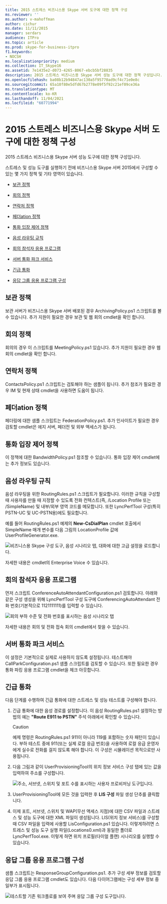 ```yaml
---
title: 2015 스트레스 비즈니스용 Skype 서버 도구에 대한 정책 구성
ms.reviewer: ''
ms.author: v-mahoffman
author: cichur
ms.date: 11/11/2015
manager: serdars
audience: ITPro
ms.topic: article
ms.prod: skype-for-business-itpro
f1.keywords:
- NOCSH
ms.localizationpriority: medium
ms.collection: IT_Skype16
ms.assetid: 7e1435e2-d073-4265-8067-ebcb5bf28835
description: 2015 스트레스 비즈니스용 Skype 서버 성능 도구에 대한 정책 구성입니다.
ms.openlocfilehash: ba08b12b94847ac130a5f95770ad9cf4c71e0e8c
ms.sourcegitcommit: 65a10f80e5dfd67b2778e09f5f92c21ef09ce36a
ms.translationtype: MT
ms.contentlocale: ko-KR
ms.lasthandoff: 11/04/2021
ms.locfileid: "60771994"
---
```

# <a name="configuring-policies-for-the-skype-for-business-server-2015-stress-and-performance-tool"></a>2015 스트레스 비즈니스용 Skype 서버 도구에 대한 정책 구성
 
2015 스트레스 비즈니스용 Skype 서버 성능 도구에 대한 정책 구성입니다.
  
스트레스 및 성능 도구를 실행하기 전에 비즈니스용 Skype 서버 2015에서 구성할 수 있는 몇 가지 정책 및 기타 영역이 있습니다.
  
- [보관 정책](configuring-policies.md#ArchivingPolicy)
    
- [회의 정책](configuring-policies.md#ConferencingPolicy)
    
- [연락처 정책](configuring-policies.md#ContactsPolicy)
    
- [페더ation 정책](configuring-policies.md#FederationPolicy)
    
- [통화 입장 제어 정책](configuring-policies.md#CACPolicy)
    
- [음성 라우팅 규칙](configuring-policies.md#VoiceRoutingRules)
    
- [회의 참석자 응용 프로그램](configuring-policies.md#ConfAttendantApp)
    
- [서버 통화 파크 서비스](configuring-policies.md#ServerCallParkServ)
    
- [긴급 통화](configuring-policies.md#EmergencyCalls)
    
- [응답 그룹 응용 프로그램 구성](configuring-policies.md#ConfigResponseGroupApp)
    
## <a name="archiving-policy"></a>보관 정책
<a name="ArchivingPolicy"> </a>

보관 서버가 비즈니스용 Skype 서버 배포된 경우 ArchivingPolicy.ps1 스크립트를 볼 수 있습니다. 추가 지원이 필요한 경우 보관 및 웹 회의 cmdlet을 확인 합니다.
  
## <a name="conferencing-policy"></a>회의 정책
<a name="ConferencingPolicy"> </a>

회의의 경우 이 스크립트를 MeetingPolicy.ps1 있습니다. 추가 지원이 필요한 경우 웹 회의 cmdlet을 확인 합니다.
  
## <a name="contacts-policy"></a>연락처 정책
<a name="ContactsPolicy"> </a>

ContactsPolicy.ps1 스크립트는 검토해야 하는 샘플이 됩니다. 추가 참조가 필요한 경우 IM 및 현재 상태 cmdlet을 사용하면 도움이 됩니다.
  
## <a name="federation-policy"></a>페더ation 정책
<a name="FederationPolicy"> </a>

페더링에 대한 샘플 스크립트는 FederationPolicy.ps1. 추가 인사이트가 필요한 경우 검토할 cmdlet은 에지 서버, 페더전 및 외부 액세스가 됩니다.
  
## <a name="call-admission-control-policy"></a>통화 입장 제어 정책
<a name="CACPolicy"> </a>

이 정책에 대한 BandwidthPolicy.ps1 참조할 수 있습니다. 통화 입장 제어 cmdlet에는 추가 정보도 있습니다.
  
## <a name="voice-routing-rules"></a>음성 라우팅 규칙
<a name="VoiceRoutingRules"> </a>

음성 라우팅을 위한 RoutingRules.ps1 스크립트가 필요합니다. 이러한 규칙을 구성할 때 사용자를 만들 때 지정할 수 있도록 전화 컨텍스트(즉, /Location Profile 또는 /SimpleName) 및 내부/외부 영역 코드를 메모합니다. 또한 LyncPerfTool 구성(특히 PSTN-UC 및 UC-PSTN용)에도 필요합니다.
  
예를 들어 RoutingRules.ps1 예제의 **New-CsDialPlan** cmdlet 호출에서 SimpleName 매개 변수를 다음 그림의 LocationProfile 값에 UserProfileGenerator.exe.
  
![비즈니스용 Skype 구성 도구, 음성 시나리오 탭, 대화에 대한 고급 설정을 로드합니다.](../../media/59f42e4e-8f1e-4d43-9ae2-9e6026191951.png)
  
자세한 내용은 cmdlet의 Enterprise Voice 수 있습니다.
  
## <a name="conference-attendant-application"></a>회의 참석자 응용 프로그램
<a name="ConfAttendantApp"> </a>

먼저 스크립트 ConferenceAutoAttendantConfiguration.ps1 검토합니다. 아래와 같은 구성 생성을 위해 LyncPerfTool 구성 도구에 ConferencingAutoAttendant 전화 번호(기본적으로 1121111111)를 입력할 수 있습니다.
  
![회의 부하 수준 및 전화 번호를 표시하는 음성 시나리오 탭](../../media/a3ea5fc0-8b3d-4842-b809-f137f470dbdc.png)
  
자세한 내용은 회의 및 전화 접속 회의 cmdlet에서 찾을 수 있습니다.
  
## <a name="server-call-park-service"></a>서버 통화 파크 서비스
<a name="ServerCallParkServ"> </a>

이 설정은 기본적으로 실제로 사용하지 않도록 설정됩니다. 테스트해야 CallParkConfiguration.ps1 샘플 스크립트를 검토할 수 있습니다. 또한 필요한 경우 통화 파킹 응용 프로그램 cmdlet을 체크 아웃합니다.
  
## <a name="emergency-calls"></a>긴급 통화
<a name="EmergencyCalls"> </a>

다음 단계를 수행하여 긴급 통화에 대한 스트레스 및 성능 테스트를 구성해야 합니다.
  
1. 긴급 통화에 대한 음성 경로를 설정합니다. 이 음성 RoutingRules.ps1 설정하는 방법의 예는 **"Route E911 to PSTN"** 주석 아래에서 확인할 수 있습니다.
    
    > [!CAUTION]
    > 예제 명령은 RoutingRules.ps1 911이 아니라 119를 포함하는 숫자 패턴이 있습니다. 부하 테스트 중에 911(또는 실제 로컬 응급 번호)을 사용하여 로컬 응급 운영자에게 실수로 전화를 걸지 않도록 해야 합니다. 이 구성은 시뮬레이션 목적으로만 사용됩니다. 
  
2. 다음 그림과 같이 UserProvisioningTool의 위치 정보 서비스 구성 탭에 있는 값을 입력하여 주소를 구성합니다. 
    
     ![주소, 서브넷, 스위치 및 포트 수를 표시하는 사용자 프로비저닝 도구입니다.](../../media/ebe85a0c-750f-4301-97d4-d158a40ea98a.png)
  
3. UserProvisioningTool에 모든 것을 입력한 후 **LIS 구성** 파일 생성 단추를 클릭합니다.
    
4. 이제 포트, 서브넷, 스위치 및 WAP(무선 액세스 지점)에 대한 CSV 파일과 스트레스 및 성능 도구에 대한 XML 파일이 생성됩니다. LIS(위치 정보 서비스)를 구성할 때 CSV 파일을 입력에 사용할 LisConfiguration.ps1 있습니다. 이렇게하려면 스트레스 및 성능 도구 실행 파일(Locations0.xml)과 동일한 폴더로 LyncPerfTool.exe. 이렇게 하면 위치 프로필(다이얼 플랜) 시나리오를 실행할 수 있습니다.
    
## <a name="configuring-response-group-application"></a>응답 그룹 응용 프로그램 구성
<a name="ConfigResponseGroupApp"> </a>

샘플 스크립트는 ResponseGroupConfiguration.ps1. 추가 구성 세부 정보를 검토할 응답 그룹 응용 프로그램 cmdlet도 있습니다. 다음 다이어그램에는 구성 세부 정보 중 일부가 표시됩니다.
  
![테스트할 기존 워크플로를 보여 주며 응답 그룹 구성 도구입니다.](../../media/e218a345-4813-4332-8cff-b48de05017ef.jpg)
  

